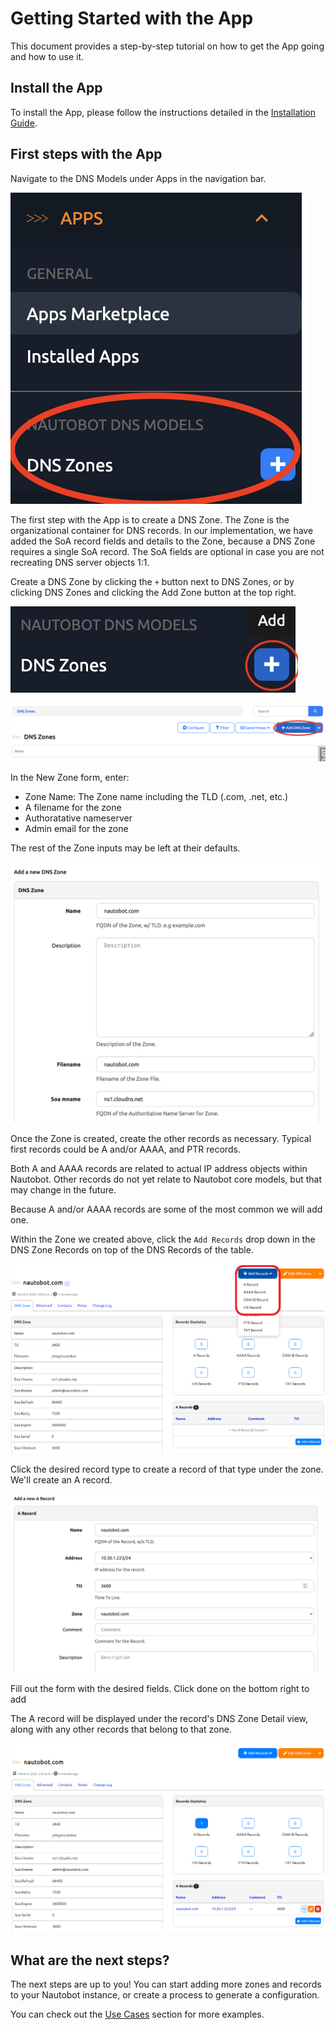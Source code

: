 # Getting Started with the App

This document provides a step-by-step tutorial on how to get the App going and how to use it.

## Install the App

To install the App, please follow the instructions detailed in the [Installation Guide](../admin/install.md).

## First steps with the App

Navigate to the DNS Models under Apps in the navigation bar.

![DNS Models App in the Navigation bar](../images/getting_started-dns-zone-nav-bar.png)

The first step with the App is to create a DNS Zone. The Zone is the organizational container for DNS records. In our implementation, we have added the SoA record fields and details to the Zone, because a DNS Zone requires a single SoA record. The SoA fields are optional in case you are not recreating DNS server objects 1:1.

Create a DNS Zone by clicking the `+` button next to DNS Zones, or by clicking DNS Zones and clicking the Add Zone button at the top right.

![Create a DNS Zone from Navigation Bar](../images/getting_started-add-zone-1.png)

![Create a DNS Zone from DNS Zone list page](../images/getting_started-add-zone-2.png)

In the New Zone form, enter:

- Zone Name: The Zone name including the TLD (.com, .net, etc.)
- A filename for the zone
- Authoratative nameserver
- Admin email for the zone

The rest of the Zone inputs may be left at their defaults.

![Example New DNS Zone form with filled entries](../images/getting_started-add-zone-3.png)

Once the Zone is created, create the other records as necessary. Typical first records could be A and/or AAAA, and PTR records.

Both A and AAAA records are related to actual IP address objects within Nautobot. Other records do not yet relate to Nautobot core models, but that may change in the future.

Because A and/or AAAA records are some of the most common we will add one.

Within the Zone we created above, click the `Add Records` drop down in the DNS Zone Records on top of the DNS Records of the table.

![Click the Add Record button in the top right](../images/getting_started-add-record-1.png)

Click the desired record type to create a record of that type under the zone. We'll create an A record.

![Fill out the A Record Form](../images/getting_started-add-record-2.png)

Fill out the form with the desired fields. Click done on the bottom right to add

The A record will be displayed under the record's DNS Zone Detail view, along with any other records that belong to that zone.

![DNS Zone with records](../images/getting_started-add-record-3.png)

## What are the next steps?

The next steps are up to you! You can start adding more zones and records to your Nautobot instance, or create a process to generate a configuration.

You can check out the [Use Cases](app_use_cases.md) section for more examples.
